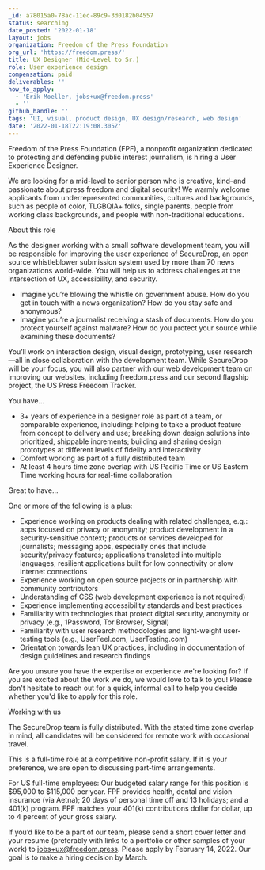 ```yaml
---
_id: a78015a0-78ac-11ec-89c9-3d0182b04557
status: searching
date_posted: '2022-01-18'
layout: jobs
organization: Freedom of the Press Foundation
org_url: 'https://freedom.press/'
title: UX Designer (Mid-Level to Sr.)
role: User experience design
compensation: paid
deliverables: ''
how_to_apply:
  - 'Erik Moeller, jobs+ux@freedom.press'
  - ''
github_handle: ''
tags: 'UI, visual, product design, UX design/research, web design'
date: '2022-01-18T22:19:08.305Z'
---
```

Freedom of the Press Foundation (FPF), a nonprofit organization dedicated to protecting and defending public interest journalism, is hiring a User Experience Designer.

We are looking for a mid-level to senior person who is creative, kind–and passionate about press freedom and digital security! We warmly welcome applicants from underrepresented communities, cultures and backgrounds, such as people of color, TLGBQIA+ folks, single parents, people from working class backgrounds, and people with non-traditional educations.

About this role

As the designer working with a small software development team, you will be responsible for improving the user experience of SecureDrop, an open source whistleblower submission system used by more than 70 news organizations world-wide. You will help us to address challenges at the intersection of UX, accessibility, and security.

- Imagine you’re blowing the whistle on government abuse. How do you get in touch with a news organization? How do you stay safe and anonymous?
- Imagine you’re a journalist receiving a stash of documents. How do you protect yourself against malware? How do you protect your source while examining these documents?

You’ll work on interaction design, visual design, prototyping, user research—all in close collaboration with the development team. While SecureDrop will be your focus, you will also partner with our web development team on improving our websites, including freedom.press and our second flagship project, the US Press Freedom Tracker.

You have…

- 3+ years of experience in a designer role as part of a team, or comparable experience, including: helping to take a product feature from concept to delivery and use; breaking down design solutions into prioritized, shippable increments; building and sharing design prototypes at different levels of fidelity and interactivity
- Comfort working as part of a fully distributed team
- At least 4 hours time zone overlap with US Pacific Time or US Eastern Time working hours for real-time collaboration

Great to have…

One or more of the following is a plus:
- Experience working on products dealing with related challenges, e.g.: apps focused on privacy or anonymity; product development in a security-sensitive context; products or services developed for journalists; messaging apps, especially ones that include security/privacy features; applications translated into multiple languages; resilient applications built for low connectivity or slow internet connections
- Experience working on open source projects or in partnership with community contributors
- Understanding of CSS (web development experience is not required)
- Experience implementing accessibility standards and best practices
- Familiarity with technologies that protect digital security, anonymity or privacy (e.g., 1Password, Tor Browser, Signal)
- Familiarity with user research methodologies and light-weight user-testing tools (e.g., UserFeel.com, UserTesting.com)
- Orientation towards lean UX practices, including in documentation of design guidelines and research findings

Are you unsure you have the expertise or experience we're looking for? If you are excited about the work we do, we would love to talk to you! Please don't hesitate to reach out for a quick, informal call to help you decide whether you'd like to apply for this role.

Working with us

The SecureDrop team is fully distributed. With the stated time zone overlap in mind, all candidates will be considered for remote work with occasional travel.

This is a full-time role at a competitive non-profit salary. If it is your preference, we are open to discussing part-time arrangements.

For US full-time employees: Our budgeted salary range for this position is $95,000 to $115,000 per year. FPF provides health, dental and vision insurance (via Aetna); 20 days of personal time off and 13 holidays; and a 401(k) program. FPF matches your 401(k) contributions dollar for dollar, up to 4 percent of your gross salary.

If you’d like to be a part of our team, please send a short cover letter and your resume (preferably with links to a portfolio or other samples of your work) to jobs+ux@freedom.press. Please apply by February 14, 2022. Our goal is to make a hiring decision by March.
